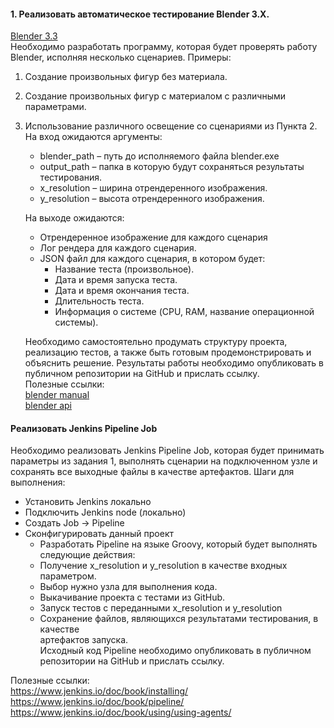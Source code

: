 #### 1. Реализовать автоматическое тестирование Blender 3.X.
   [Blender 3.3]( https://www.blender.org/download/releases/3-3/)   
   Необходимо разработать программу, которая будет проверять работу Blender, исполняя
   несколько сценариев. Примеры:
1. Создание произвольных фигур без материала.
2. Создание произвольных фигур с материалом с различными параметрами.
3. Использование различного освещение со сценариями из Пункта 2.
   На вход ожидаются аргументы:
   * blender_path – путь до исполняемого файла blender.exe
   * output_path – папка в которую будут сохраняться результаты тестирования.
   * x_resolution – ширина отрендеренного изображения.
   * y_resolution – высота отрендеренного изображения.

   На выходе ожидаются:
   * Отрендеренное изображение для каждого сценария
   * Лог рендера для каждого сценария.
   * JSON файл для каждого сценария, в котором будет:
      * Название теста (произвольное).
      * Дата и время запуска теста.
      * Дата и время окончания теста.
      * Длительность теста.
      * Информация о системе (CPU, RAM, название операционной системы).
   

   Необходимо самостоятельно продумать структуру проекта, реализацию тестов, а также быть
   готовым продемонстрировать и объяснить решение. Результаты работы необходимо
   опубликовать в публичном репозитории на GitHub и прислать ссылку.  
   Полезные ссылки:  
   [blender manual](https://docs.blender.org/manual/en/latest/advanced/command_line/arguments.html)   
   [blender api](https://docs.blender.org/api/current/info_quickstart.html2)      
    
    
    
#### Реализовать Jenkins Pipeline Job
   Необходимо реализовать Jenkins Pipeline Job, которая будет принимать параметры из задания 1,
   выполнять сценарии на подключенном узле и сохранять все выходные файлы в качестве
   артефактов.
   Шаги для выполнения:
   * Установить Jenkins локально
   * Подключить Jenkins node (локально)
   * Создать Job -> Pipeline
   * Сконфигурировать данный проект
     * Разработать Pipeline на языке Groovy, который будет выполнять следующие
     действия:
     * Получение x_resolution и y_resolution в качестве входных параметром.
     * Выбор нужно узла для выполнения кода.  
     * Выкачивание проекта с тестами из GitHub.  
     * Запуск тестов с переданными x_resolution и y_resolution  
     * Сохранение файлов, являющихся результатами тестирования, в качестве  
     артефактов запуска.    
     Исходный код Pipeline необходимо опубликовать в публичном репозитории на GitHub и прислать
     ссылку.    
     

Полезные ссылки:  
https://www.jenkins.io/doc/book/installing/  
https://www.jenkins.io/doc/book/pipeline/  
https://www.jenkins.io/doc/book/using/using-agents/   